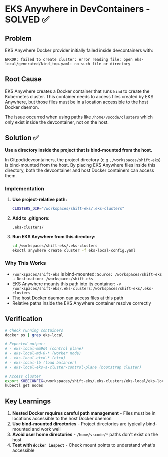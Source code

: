 # EKS Anywhere in DevContainers - SOLVED ✅

## Problem

EKS Anywhere Docker provider initially failed inside devcontainers with:
```
ERROR: failed to create cluster: error reading file: open eks-local/generated/kind_tmp.yaml: no such file or directory
```

## Root Cause

EKS Anywhere creates a Docker container that runs `kind` to create the Kubernetes cluster. This container needs to access files created by EKS Anywhere, but those files must be in a location accessible to the host Docker daemon.

The issue occurred when using paths like `/home/vscode/clusters` which only exist inside the devcontainer, not on the host.

## Solution ✅

**Use a directory inside the project that is bind-mounted from the host.**

In Gitpod/devcontainers, the project directory (e.g., `/workspaces/shift-eks`) is bind-mounted from the host. By placing EKS Anywhere files inside this directory, both the devcontainer and host Docker containers can access them.

### Implementation

1. **Use project-relative path:**
   ```bash
   CLUSTERS_DIR="/workspaces/shift-eks/.eks-clusters"
   ```

2. **Add to .gitignore:**
   ```
   .eks-clusters/
   ```

3. **Run EKS Anywhere from this directory:**
   ```bash
   cd /workspaces/shift-eks/.eks-clusters
   eksctl anywhere create cluster -f eks-local-config.yaml
   ```

### Why This Works

- `/workspaces/shift-eks` is bind-mounted: `Source: /workspaces/shift-eks → Destination: /workspaces/shift-eks`
- EKS Anywhere mounts this path into its container: `-v /workspaces/shift-eks/.eks-clusters:/workspaces/shift-eks/.eks-clusters`
- The host Docker daemon can access files at this path
- Relative paths inside the EKS Anywhere container resolve correctly

## Verification

```bash
# Check running containers
docker ps | grep eks-local

# Expected output:
# - eks-local-mm9d4 (control plane)
# - eks-local-md-0-* (worker node)
# - eks-local-etcd-* (etcd)
# - eks-local-lb (load balancer)
# - eks-local-eks-a-cluster-control-plane (bootstrap cluster)

# Access cluster
export KUBECONFIG=/workspaces/shift-eks/.eks-clusters/eks-local/eks-local-eks-a-cluster.kubeconfig
kubectl get nodes
```

## Key Learnings

1. **Nested Docker requires careful path management** - Files must be in locations accessible to the host Docker daemon
2. **Use bind-mounted directories** - Project directories are typically bind-mounted and work well
3. **Avoid user home directories** - `/home/vscode/*` paths don't exist on the host
4. **Test with `docker inspect`** - Check mount points to understand what's accessible

